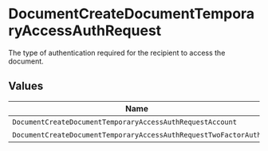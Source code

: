 # DocumentCreateDocumentTemporaryAccessAuthRequest

The type of authentication required for the recipient to access the document.


## Values

| Name                                                            | Value                                                           |
| --------------------------------------------------------------- | --------------------------------------------------------------- |
| `DocumentCreateDocumentTemporaryAccessAuthRequestAccount`       | ACCOUNT                                                         |
| `DocumentCreateDocumentTemporaryAccessAuthRequestTwoFactorAuth` | TWO_FACTOR_AUTH                                                 |